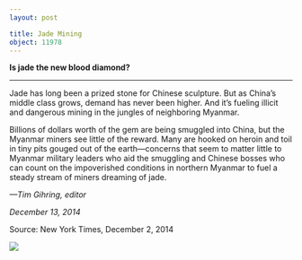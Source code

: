 ```yaml
---
layout: post

title: Jade Mining
object: 11978
---
```

**Is jade the new blood diamond?**

****

Jade has long been a prized stone for Chinese sculpture. But as China’s middle class grows, demand has never been higher. And it’s fueling illicit and dangerous mining in the jungles of neighboring Myanmar.

Billions of dollars worth of the gem are being smuggled into China, but the Myanmar miners see little of the reward. Many are hooked on heroin and toil in tiny pits gouged out of the earth—concerns that seem to matter little to Myanmar military leaders who aid the smuggling and Chinese bosses who can count on the impoverished conditions in northern Myanmar to fuel a steady stream of miners dreaming of jade. 

*—Tim Gihring, editor*

*December 13, 2014*

Source: New York Times, December 2, 2014

![]({{siteurl.base}}/images/14-12-12_34.21.1_JadeMiningEDIT-1.jpeg)
